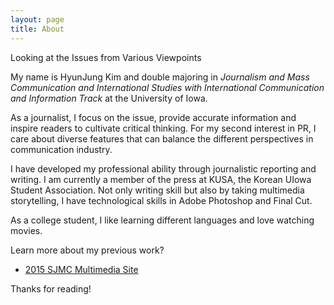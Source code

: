 ```yaml
---
layout: page
title: About
---
```


<p class="message">
  Looking at the Issues from Various Viewpoints
</p>

My name is HyunJung Kim and double majoring in *Journalism and Mass Communication and International Studies with International Communication and Information Track* at the University of Iowa.

As a journalist, I focus on the issue, provide accurate information and inspire readers to cultivate critical thinking. For my second interest in PR, I care about diverse features that can balance the different perspectives in communication industry.

I have developed my professional ability through journalistic reporting and writing. I am currently a member of the press at KUSA, the Korean UIowa Student Association. Not only writing skill but also by taking multimedia storytelling, I have technological skills in Adobe Photoshop and Final Cut. 

As a college student, I like learning different languages and love watching movies. 


Learn more about my previous work?

* [2015 SJMC Multimedia Site](https://multimedia.jmc.uiowa.edu/hkim60/)



Thanks for reading!
